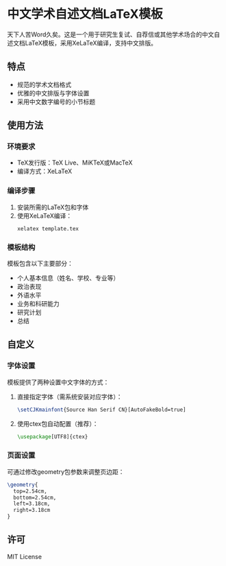 # 中文学术自述文档LaTeX模板

天下人苦Word久矣。这是一个用于研究生复试、自荐信或其他学术场合的中文自述文档LaTeX模板，采用XeLaTeX编译，支持中文排版。

## 特点

- 规范的学术文档格式
- 优雅的中文排版与字体设置
- 采用中文数字编号的小节标题

## 使用方法

### 环境要求

- TeX发行版：TeX Live、MiKTeX或MacTeX
- 编译方式：XeLaTeX

### 编译步骤

1. 安装所需的LaTeX包和字体
2. 使用XeLaTeX编译：
   ```
   xelatex template.tex
   ```

### 模板结构

模板包含以下主要部分：
- 个人基本信息（姓名、学校、专业等）
- 政治表现
- 外语水平
- 业务和科研能力
- 研究计划
- 总结

## 自定义

### 字体设置

模板提供了两种设置中文字体的方式：
1. 直接指定字体（需系统安装对应字体）：
   ```latex
   \setCJKmainfont{Source Han Serif CN}[AutoFakeBold=true]
   ```

2. 使用ctex包自动配置（推荐）：
   ```latex
   \usepackage[UTF8]{ctex}
   ```

### 页面设置

可通过修改geometry包参数来调整页边距：
```latex
\geometry{
  top=2.54cm,
  bottom=2.54cm,
  left=3.18cm,
  right=3.18cm
}
```

## 许可

MIT License
